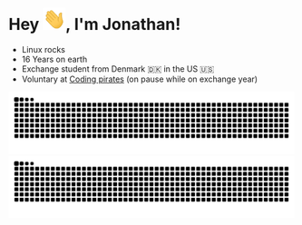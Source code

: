 
# Hey <img src="https://raw.githubusercontent.com/ABSphreak/ABSphreak/master/gifs/Hi.gif" width="40px" />, I'm Jonathan!

- Linux rocks
- 16 Years on earth
- Exchange student from Denmark 🇩🇰 in the US 🇺🇸
- Voluntary at [Coding pirates](https://codingpirates.dk/) (on pause while on exchange year)

![github contribution grid snake animation](https://raw.githubusercontent.com/jonbng/jonbng/output/github-contribution-grid-snake-dark.svg#gh-dark-mode-only)
![github contribution grid snake animation](https://raw.githubusercontent.com/jonbng/jonbng/output/github-contribution-grid-snake.svg#gh-light-mode-only)

<!--## Technologies im comfortable with
- Here is my [PGP public key](https://gist.github.com/arctixdev/49adcf2c77d6045e14d99b394e2f4560)
- Currently working a lot on [Akademia](https://akademia.cc/)
![My skills](https://skillicons.dev/icons?perline=8&i=js,html,css,ts,neovim,vscode,vim,git,bash,arch,md,linux,nodejs,discord,githubactions,github,python,raspberrypi,unity,stackoverflow,postman,bun,cloudflare,npm,nextjs,postgres,react,figma,svelte,cs,tailwindcss,tauri)

## Technologies im learning / kinda comfortable with

7. ![My skills](https://skillicons.dev/icons?perline=8&i=nuxt,rust,arduino,vue,vite,laravel,bots,cpp,androidstudio,astro,blender,django,docker,graphql,kubernetes,nginx)-->
